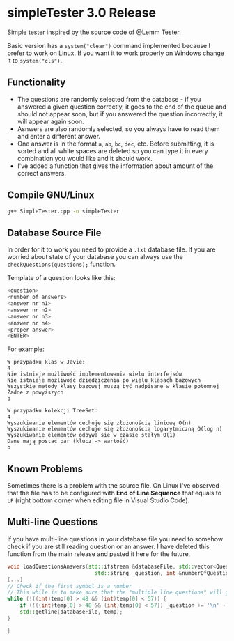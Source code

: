 # simpleTester 3.0 Release

Simple tester inspired by the source code of @Lemm Tester. 

Basic version has a `system("clear")` command implemented because I prefer to work on Linux. If you want it to work properly on Windows change it to `system("cls")`.

## Functionality

- The questions are randomly selected from the database - if you answered a given question correctly, it goes to the end of the queue and should not appear soon, but if you answered the question incorrectly, it will appear again soon.
- Asnwers are also randomly selected, so you always have to read them and enter a different answer.
- One answer is in the format `a`, `ab`, `bc`, `dec`, etc. Before submitting, it is sorted and all white spaces are deleted so you can type it in every combination you would like and it should work.
- I've added a function that gives the information about amount of the correct answers. 

## Compile GNU/Linux

```bash
g++ SimpleTester.cpp -o simpleTester
```

## Database Source File

In order for it to work you need to provide a `.txt` database file. If you are worried about state of your database you can always use the `checkQuestions(questions);` function.

Template of a question looks like this:

```c#
<question>
<number of answers>
<answer nr n1>
<answer nr n2>
<answer nr n3>
<answer nr n4>
<proper answer>
<ENTER>
```

For example:

```
W przypadku klas w Javie:
4
Nie istnieje możliwość implementowania wielu interfejsów
Nie istnieje możliwość dziedziczenia po wielu klasach bazowych
Wszystkie metody klasy bazowej muszą być nadpisane w klasie potomnej
Żadne z powyższych
b

W przypadku kolekcji TreeSet:
4
Wyszukiwanie elementów cechuje się złożonością liniową O(n)
Wyszukiwanie elementów cechuje się złożonością logarytmiczną O(log n)
Wyszukiwanie elementów odbywa się w czasie stałym O(1)
Dane mają postać par (klucz -> wartość)
b

```

## Known Problems

Sometimes there is a problem with the source file. On Linux I've observed that the file has to be configured with **End of Line Sequence** that equals to `LF` (right bottom corner when editing file in Visual Studio Code).

## Multi-line Questions

If you have multi-line questions in your database file you need to somehow check if you are still reading question or an answer. I have deleted this function from the main release and pasted it here for the future.

```c++
void loadQuestionsAnswers(std::ifstream &databaseFile, std::vector<Question> &questions, 
							std::string _question, int &numberOfQuestions){
[...]           
// Check if the first symbol is a number
// This while is to make sure that the "multiple line questions" will get processed too
while (!((int)temp[0] > 48 && (int)temp[0] < 57)) { 
    if (!((int)temp[0] > 48 && (int)temp[0] < 57)) _question += '\n' + temp;
    std::getline(databaseFile, temp);
}

}
```